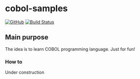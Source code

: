 # cobol-samples
[![GitHub](https://img.shields.io/github/license/mashape/apistatus.svg)](https://github.com/BurhanH/cobol-samples/blob/master/LICENSE)
[![Build Status](https://travis-ci.org/BurhanH/cobol-samples.svg?branch=master)](https://travis-ci.org/BurhanH/cobol-samples)

## Main purpose

The idea is to learn COBOL programming language. Just for fun!

### How to

Under construction
